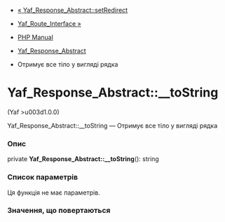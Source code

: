 - [«
Yaf_Response_Abstract::setRedirect](yaf-response-abstract.setredirect.md)
- [Yaf_Route_Interface »](class.yaf-route-interface.md)

- [PHP Manual](index.md)
- [Yaf_Response_Abstract](class.yaf-response-abstract.md)
- Отримує все тіло у вигляді рядка

# Yaf_Response_Abstract::\_\_toString

(Yaf \>u003d1.0.0)

Yaf_Response_Abstract::\_\_toString — Отримує все тіло у вигляді рядка

### Опис

private **Yaf_Response_Abstract::\_\_toString**(): string

### Список параметрів

Ця функція не має параметрів.

### Значення, що повертаються
